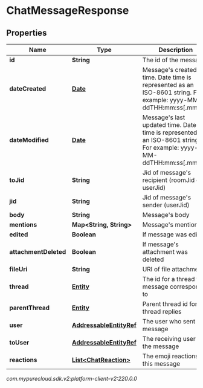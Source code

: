 # ChatMessageResponse


## Properties

| Name | Type | Description | Notes |
| ------------ | ------------- | ------------- | ------------- |
| **id** | **String** | The id of the message |  |
| **dateCreated** | [**Date**](Date) | Message's created time. Date time is represented as an ISO-8601 string. For example: yyyy-MM-ddTHH:mm:ss[.mmm]Z |  |
| **dateModified** | [**Date**](Date) | Message's last updated time. Date time is represented as an ISO-8601 string. For example: yyyy-MM-ddTHH:mm:ss[.mmm]Z |  [optional] |
| **toJid** | **String** | Jid of message's recipient (roomJid or userJid) |  |
| **jid** | **String** | Jid of message's sender (userJid) |  |
| **body** | **String** | Message's body |  |
| **mentions** | **Map&lt;String, String&gt;** | Message's mentions |  [optional] |
| **edited** | **Boolean** | If message was edited |  [optional] |
| **attachmentDeleted** | **Boolean** | If message's attachment was deleted |  [optional] |
| **fileUri** | **String** | URI of file attachment |  [optional] |
| **thread** | [**Entity**](Entity) | The id for a thread this message corresponds to |  |
| **parentThread** | [**Entity**](Entity) | Parent thread id for thread replies |  [optional] |
| **user** | [**AddressableEntityRef**](AddressableEntityRef) | The user who sent the message |  [optional] |
| **toUser** | [**AddressableEntityRef**](AddressableEntityRef) | The receiving user of the message |  [optional] |
| **reactions** | [**List&lt;ChatReaction&gt;**](ChatReaction) | The emoji reactions to this message |  [optional] |




_com.mypurecloud.sdk.v2:platform-client-v2:220.0.0_
